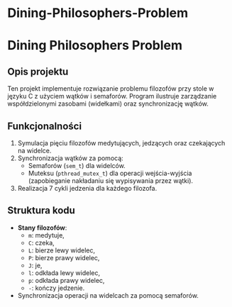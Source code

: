 # Dining-Philosophers-Problem

# Dining Philosophers Problem

## Opis projektu
Ten projekt implementuje rozwiązanie problemu filozofów przy stole w języku C z użyciem wątków i semaforów. Program ilustruje zarządzanie współdzielonymi zasobami (widełkami) oraz synchronizację wątków.

## Funkcjonalności
1. Symulacja pięciu filozofów medytujących, jedzących oraz czekających na widelce.
2. Synchronizacja wątków za pomocą:
   - Semaforów (`sem_t`) dla widelców.
   - Muteksu (`pthread_mutex_t`) dla operacji wejścia-wyjścia (zapobieganie nakładaniu się wypisywania przez wątki).
3. Realizacja 7 cykli jedzenia dla każdego filozofa.

## Struktura kodu
- **Stany filozofów**:
  - `m`: medytuje,
  - `C`: czeka,
  - `L`: bierze lewy widelec,
  - `P`: bierze prawy widelec,
  - `J`: je,
  - `l`: odkłada lewy widelec,
  - `p`: odkłada prawy widelec,
  - `-`: kończy jedzenie.
- Synchronizacja operacji na widelcach za pomocą semaforów.
